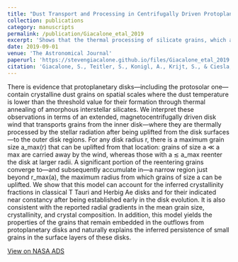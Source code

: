 ```yaml
---
title: "Dust Transport and Processing in Centrifugally Driven Protoplanetary Disk Winds"
collection: publications
category: manuscripts
permalink: /publication/Giacalone_etal_2019
excerpt: 'Shows that the thermal processing of silicate grains, which are lifted vertially out of protoplanetary disks and transported radially outwards due to magnetocentrifugal winds, can reproduce the crystallinity fraction of grains in the outer regions of observed disks.'
date: 2019-09-01
venue: 'The Astronomical Journal'
paperurl: 'https://stevengiacalone.github.io/files/Giacalone_etal_2019.pdf'
citation: 'Giacalone, S., Teitler, S., Konigl, A., Krijt, S., & Ciesla, F., 2019, The Astronomical Journal, 882, 33'
---
```


There is evidence that protoplanetary disks—including the protosolar one—contain crystalline dust grains on spatial scales where the dust temperature is lower than the threshold value for their formation through thermal annealing of amorphous interstellar silicates. We interpret these observations in terms of an extended, magnetocentrifugally driven disk wind that transports grains from the inner disk—where they are thermally processed by the stellar radiation after being uplifted from the disk surfaces—to the outer disk regions. For any disk radius r, there is a maximum grain size a_max(r) that can be uplifted from that location: grains of size a ≪ a max are carried away by the wind, whereas those with a ≲ a_max reenter the disk at larger radii. A significant portion of the reentering grains converge to—and subsequently accumulate in—a narrow region just beyond r_max(a), the maximum radius from which grains of size a can be uplifted. We show that this model can account for the inferred crystallinity fractions in classical T Tauri and Herbig Ae disks and for their indicated near constancy after being established early in the disk evolution. It is also consistent with the reported radial gradients in the mean grain size, crystallinity, and crystal composition. In addition, this model yields the properties of the grains that remain embedded in the outflows from protoplanetary disks and naturally explains the inferred persistence of small grains in the surface layers of these disks.

[View on NASA ADS](https://ui.adsabs.harvard.edu/abs/2019ApJ...882...33G/abstract)
